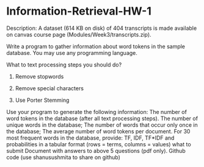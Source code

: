 # Information-Retrieval-HW-1

 Description: A dataset (614 KB on disk) of 404 transcripts is made available on canvas course page (Modules/Week3/transcripts.zip).

Write a program to gather information about word tokens in the sample database. You may use any programming language. 

What to text processing steps you should do?
1. Remove stopwords

2. Remove special characters 

3. Use Porter Stemming

Use your program to generate the following information:
The number of word tokens in the database (after all text processing steps).
The number of unique words in the database;
The number of words that occur only once in the database;
The average number of word tokens per document.
For 30 most frequent words in the database, provide:
TF, IDF, TF*IDF and  probabilities
in a tabular format (rows = terms, columns = values)
what to submit
Document with answers to above 5 questions (pdf only).
Github code (use shanusushmita to share on github)
